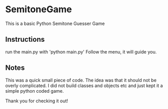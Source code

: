 # SemitoneGame
This is a basic Python Semitone Guesser Game

## Instructions
run the main.py with 'python main.py'
Follow the menu, it will guide you.


## Notes
This was a quick small piece of code. The idea was that it 
should not be overly complicated. I did not build classes and objects etc and 
just kept it a simple python coded game.

Thank you for checking it out!
